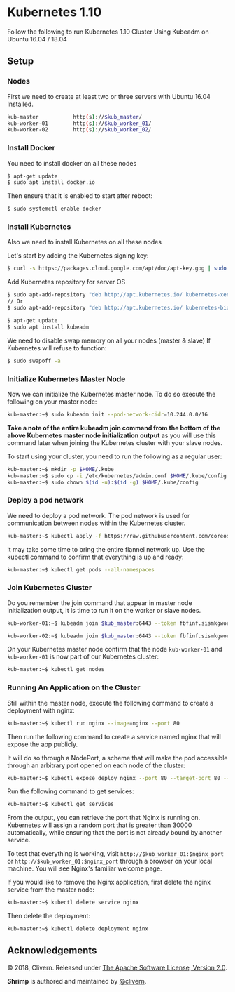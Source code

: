 Kubernetes 1.10
===============

Follow the following to run Kubernetes 1.10 Cluster Using Kubeadm on Ubuntu 16.04 / 18.04


Setup
-----

### Nodes

First we need to create at least two or three servers with Ubuntu 16.04 Installed.

```bash
kub-master           http(s)://$kub_master/
kub-worker-01        http(s)://$kub_worker_01/
kub-worker-02        http(s)://$kub_worker_02/
```


### Install Docker

You need to install docker on all these nodes

```bash
$ apt-get update
$ sudo apt install docker.io
```

Then ensure that it is enabled to start after reboot:

```bash
$ sudo systemctl enable docker
```


### Install Kubernetes

Also we need to install Kubernetes on all these nodes

Let's start by adding the Kubernetes signing key:

```bash
$ curl -s https://packages.cloud.google.com/apt/doc/apt-key.gpg | sudo apt-key add
```

Add Kubernetes repository for server OS

```bash
$ sudo apt-add-repository "deb http://apt.kubernetes.io/ kubernetes-xenial main"
// Or
$ sudo apt-add-repository "deb http://apt.kubernetes.io/ kubernetes-bionic main"

$ apt-get update
$ sudo apt install kubeadm 
```

We need to disable swap memory on all your nodes (master & slave) If Kubernetes will refuse to function:

```bash
$ sudo swapoff -a
```


### Initialize Kubernetes Master Node

Now we can initialize the Kubernetes master node. To do so execute the following on your master node:

```bash
kub-master:~$ sudo kubeadm init --pod-network-cidr=10.244.0.0/16
```

**Take a note of the entire kubeadm join command from the bottom of the above Kubernetes master node initialization output** as you will use this command later when joining the Kubernetes cluster with your slave nodes.


To start using your cluster, you need to run the following as a regular user:

```bash
kub-master:~$ mkdir -p $HOME/.kube
kub-master:~$ sudo cp -i /etc/kubernetes/admin.conf $HOME/.kube/config
kub-master:~$ sudo chown $(id -u):$(id -g) $HOME/.kube/config
```


### Deploy a pod network

We need to deploy a pod network. The pod network is used for communication between nodes within the Kubernetes cluster. 

```bash
kub-master:~$ kubectl apply -f https://raw.githubusercontent.com/coreos/flannel/master/Documentation/kube-flannel.yml
```

it may take some time to bring the entire flannel network up. Use the kubectl command to confirm that everything is up and ready:

```bash
kub-master:~$ kubectl get pods --all-namespaces
```


### Join Kubernetes Cluster

Do you remember the join command that appear in master node initialization output, It is time to run it on the worker or slave nodes.

```bash
kub-worker-01:~$ kubeadm join $kub_master:6443 --token fbfinf.sismkgworgoa5319 --discovery-token-ca-cert-hash sha256:abe4cf3ee491d8e89c2c32bb9e7dba5c09061229a318e995d9617464f5e5144c

kub-worker-02:~$ kubeadm join $kub_master:6443 --token fbfinf.sismkgworgoa5319 --discovery-token-ca-cert-hash sha256:abe4cf3ee491d8e89c2c32bb9e7dba5c09061229a318e995d9617464f5e5144c
```

On your Kubernetes master node confirm that the node `kub-worker-01` and `kub-worker-01` is now part of our Kubernetes cluster:

```bash
kub-master:~$ kubectl get nodes
```


### Running An Application on the Cluster

Still within the master node, execute the following command to create a deployment with nginx:

```bash
kub-master:~$ kubectl run nginx --image=nginx --port 80
```

Then run the following command to create a service named nginx that will expose the app publicly.

It will do so through a NodePort, a scheme that will make the pod accessible through an arbitrary port opened on each node of the cluster:

```bash
kub-master:~$ kubectl expose deploy nginx --port 80 --target-port 80 --type NodePort
```

Run the following command to get services:

```bash
kub-master:~$ kubectl get services
```

From the output, you can retrieve the port that Nginx is running on. Kubernetes will assign a random port that is greater than 30000 automatically, while ensuring that the port is not already bound by another service.

To test that everything is working, visit `http://$kub_worker_01:$nginx_port` or `http://$kub_worker_01:$nginx_port` through a browser on your local machine. You will see Nginx's familiar welcome page.

If you would like to remove the Nginx application, first delete the nginx service from the master node:

```bash
kub-master:~$ kubectl delete service nginx
```

Then delete the deployment:

```bash
kub-master:~$ kubectl delete deployment nginx
```


Acknowledgements
----------------

© 2018, Clivern. Released under [The Apache Software License, Version 2.0](http://www.apache.org/licenses/LICENSE-2.0.txt).

**Shrimp** is authored and maintained by [@clivern](http://github.com/clivern).

